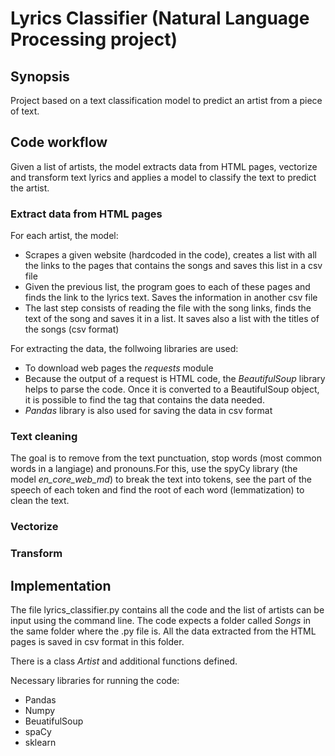 # Lyrics Classifier (Natural Language Processing project)

## Synopsis
Project based on a text classification model to predict an artist from a piece of text.

## Code workflow
Given a list of artists, the model extracts data from HTML pages, vectorize and transform text lyrics and applies a model to classify the text to predict the artist.

### Extract data from HTML pages
For each artist, the model:
- Scrapes a given website (hardcoded in the code), creates a list with all the links to the pages that contains the songs and saves this list in a csv file
- Given the previous list, the program goes to each of these pages and finds the link to the lyrics text. Saves the information in another csv file
- The last step consists of reading the file with the song links, finds the text of the song and saves it in a list. It saves also a list with the titles of the songs (csv format)

For extracting the data, the follwoing libraries are used:
- To download web pages the *requests* module
- Because the output of a request is HTML code, the *BeautifulSoup* library helps to parse the code. Once it is converted to a BeautifulSoup object, it is possible to find the tag that contains the data needed.
- *Pandas* library is also used for saving the data in csv format

### Text cleaning
The goal is to remove from the text punctuation, stop words (most common words in a langiage) and pronouns.For this, use the spyCy library (the model *en_core_web_md*) to break the text into tokens, see the part of the speech of each token and find the root of each word (lemmatization) to clean the text.  

### Vectorize

### Transform

### 

## Implementation
The file lyrics_classifier.py contains all the code and the list of artists can be input using the command line. The code expects a folder called *Songs* in the same folder where the .py file is. All the data extracted from the HTML pages is saved in csv format in this folder.  

There is a class *Artist* and additional functions defined.

Necessary libraries for running the code:
- Pandas
- Numpy
- BeuatifulSoup
- spaCy
- sklearn





